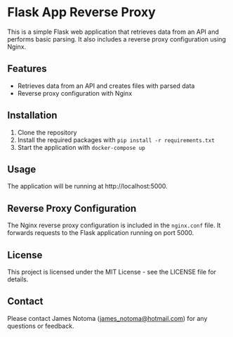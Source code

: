 # Flask App Reverse Proxy

This is a simple Flask web application that retrieves data from an API and performs basic parsing. It also includes a reverse proxy configuration using Nginx.

## Features

- Retrieves data from an API and creates files with parsed data
- Reverse proxy configuration with Nginx

## Installation

1. Clone the repository
2. Install the required packages with `pip install -r requirements.txt`
3. Start the application with `docker-compose up`

## Usage

The application will be running at http://localhost:5000.

## Reverse Proxy Configuration

The Nginx reverse proxy configuration is included in the `nginx.conf` file. It forwards requests to the Flask application running on port 5000.

## License

This project is licensed under the MIT License - see the LICENSE file for details.

## Contact

Please contact James Notoma (james_notoma@hotmail.com) for any questions or feedback.
